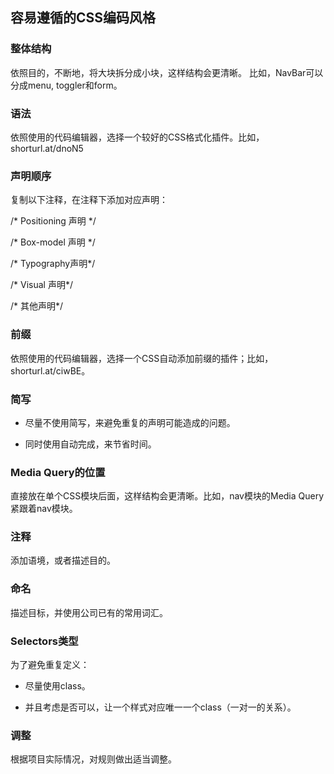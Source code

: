 容易遵循的CSS编码风格
---------------------

### 整体结构 

依照目的，不断地，将大块拆分成小块，这样结构会更清晰。 比如，NavBar可以分成menu, toggler和form。

### 语法

依照使用的代码编辑器，选择一个较好的CSS格式化插件。比如， shorturl.at/dnoN5

### 声明顺序

复制以下注释，在注释下添加对应声明：

/\* Positioning 声明 \*/

/\* Box-model 声明 \*/

/\* Typography声明\*/

/\* Visual 声明\*/

/\* 其他声明\*/

### 前缀

依照使用的代码编辑器，选择一个CSS自动添加前缀的插件；比如，shorturl.at/ciwBE。

### 简写

-   尽量不使用简写，来避免重复的声明可能造成的问题。

-   同时使用自动完成，来节省时间。

### Media Query的位置

直接放在单个CSS模块后面，这样结构会更清晰。比如，nav模块的Media Query紧跟着nav模块。

### 注释

添加语境，或者描述目的。

### 命名

描述目标，并使用公司已有的常用词汇。

### Selectors类型

为了避免重复定义：

-   尽量使用class。

-   并且考虑是否可以，让一个样式对应唯一一个class（一对一的关系）。

### 调整

根据项目实际情况，对规则做出适当调整。
